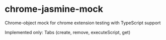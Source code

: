 # chrome-jasmine-mock
Chrome-object mock for chrome extension testing with TypeScript support

Implemented only: Tabs (create, remove, executeScript, get)